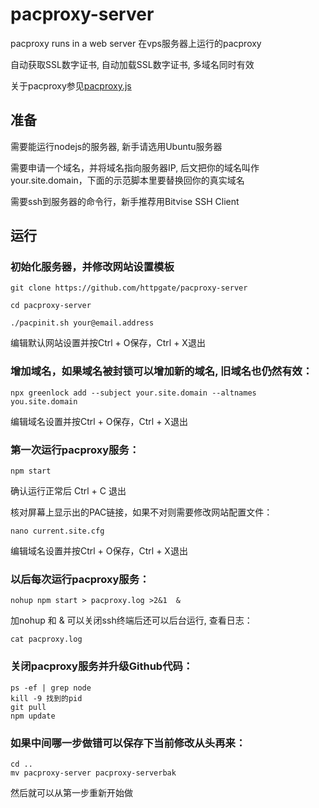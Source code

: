 # pacproxy-server

pacproxy runs in a web server 在vps服务器上运行的pacproxy

自动获取SSL数字证书, 自动加载SSL数字证书, 多域名同时有效

关于pacproxy参见[pacproxy.js](https://github.com/httpgate/pacproxy.js)


## 准备

需要能运行nodejs的服务器, 新手请选用Ubuntu服务器

需要申请一个域名，并将域名指向服务器IP, 后文把你的域名叫作your.site.domain，下面的示范脚本里要替换回你的真实域名

需要ssh到服务器的命令行，新手推荐用Bitvise SSH Client


## 运行


### 初始化服务器，并修改网站设置模板

```
git clone https://github.com/httpgate/pacproxy-server

cd pacproxy-server

./pacpinit.sh your@email.address

```

  编辑默认网站设置并按Ctrl + O保存，Ctrl + X退出

### 增加域名，如果域名被封锁可以增加新的域名, 旧域名也仍然有效：

```
npx greenlock add --subject your.site.domain --altnames you.site.domain

```
  编辑域名设置并按Ctrl + O保存，Ctrl + X退出

### 第一次运行pacproxy服务：

```
npm start
```
确认运行正常后 Ctrl + C 退出

核对屏幕上显示出的PAC链接，如果不对则需要修改网站配置文件：

```
nano current.site.cfg 
```
  编辑域名设置并按Ctrl + O保存，Ctrl + X退出

### 以后每次运行pacproxy服务：

```
nohup npm start > pacproxy.log >2&1  & 
```
  加nohup 和 & 可以关闭ssh终端后还可以后台运行, 查看日志：

```
cat pacproxy.log
```

### 关闭pacproxy服务并升级Github代码：

```
ps -ef | grep node
kill -9 找到的pid
git pull
npm update
```

### 如果中间哪一步做错可以保存下当前修改从头再来：

```
cd ..
mv pacproxy-server pacproxy-serverbak
```
  然后就可以从第一步重新开始做
